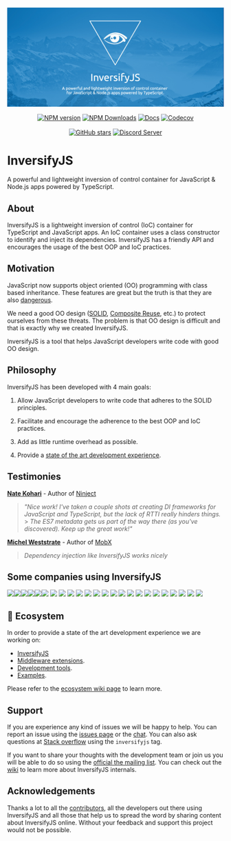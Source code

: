 ![](https://raw.githubusercontent.com/inversify/inversify.github.io/master/img/cover.jpg)

<p align="center">
	<a href="https://www.npmjs.com/package/inversify" target="__blank"><img src="https://img.shields.io/npm/v/inversify?color=0476bc&label=" alt="NPM version"></a>
	<a href="https://www.npmjs.com/package/inversify" target="__blank"><img alt="NPM Downloads" src="https://img.shields.io/npm/dm/inversify?color=3890aa&label="></a>
	<a href="https://github.com/inversify/InversifyJS#-the-inversifyjs-features-and-api" target="__blank"><img src="https://img.shields.io/static/v1?label=&message=docs&color=1e8a7a" alt="Docs"></a>
	<a href="https://codecov.io/gh/inversify/InversifyJS" target="__blank"><img alt="Codecov" src="https://codecov.io/gh/inversify/InversifyJS/branch/master/graph/badge.svg?token=KfAKzuGs01"></a>
	<br>
	<br>
	<a href="https://github.com/inversify/InversifyJS" target="__blank"><img alt="GitHub stars" src="https://img.shields.io/github/stars/inversify/InversifyJS?style=social"></a>
	<!--<a href="https://twitter.com/inversifyjs" target="__blank"><img alt="Twitter" src="https://img.shields.io/twitter/follow/InversifyJS.svg?maxAge=86400&style=social"></a>-->
	<a href="https://discord.gg/jXcMagAPnm" target="__blank"><img alt="Discord Server" src="https://img.shields.io/discord/816766547879657532?style=social&logo=discord"></a>
</p>

# InversifyJS

A powerful and lightweight inversion of control container for JavaScript & Node.js apps powered by TypeScript.

## About

InversifyJS is a lightweight inversion of control (IoC) container for TypeScript and JavaScript apps.
An IoC container uses a class constructor to identify and inject its dependencies.
InversifyJS has a friendly API and encourages the usage of the best OOP and IoC practices.

## Motivation

JavaScript now supports object oriented (OO) programming with class based inheritance. These features are great but the truth is that they are also
[dangerous](https://medium.com/@dan_abramov/how-to-use-classes-and-sleep-at-night-9af8de78ccb4).

We need a good OO design ([SOLID](<https://en.wikipedia.org/wiki/SOLID_(object-oriented_design)>), [Composite Reuse](https://en.wikipedia.org/wiki/Composition_over_inheritance), etc.) to protect ourselves from these threats. The problem is that OO design is difficult and that is exactly why we created InversifyJS.

InversifyJS is a tool that helps JavaScript developers write code with good OO design.

## Philosophy

InversifyJS has been developed with 4 main goals:

1. Allow JavaScript developers to write code that adheres to the SOLID principles.

2. Facilitate and encourage the adherence to the best OOP and IoC practices.

3. Add as little runtime overhead as possible.

4. Provide a [state of the art development experience](https://github.com/inversify/InversifyJS/blob/master/wiki/ecosystem.md).

## Testimonies

**[Nate Kohari](https://twitter.com/nkohari)** - Author of [Ninject](https://github.com/ninject/Ninject)

> _"Nice work! I've taken a couple shots at creating DI frameworks for JavaScript and TypeScript, but the lack of RTTI really hinders things._ > _The ES7 metadata gets us part of the way there (as you've discovered). Keep up the great work!"_

**[Michel Weststrate](https://twitter.com/mweststrate)** - Author of [MobX](https://github.com/mobxjs/mobx)

> _Dependency injection like InversifyJS works nicely_

## Some companies using InversifyJS

[<img src="https://avatars0.githubusercontent.com/u/6154722?s=200&v=4" width="100" />](https://opensource.microsoft.com/)[<img src="https://avatars2.githubusercontent.com/u/69631?s=200&v=4" width="100" />](https://code.facebook.com/projects/1021334114569758/nuclide/)[<img src="https://avatars0.githubusercontent.com/u/2232217?s=200&v=4" width="100" />](https://aws.github.io/aws-amplify/)[<img src="https://avatars0.githubusercontent.com/u/1520648?s=200&v=4" width="100" />](https://www.plainconcepts.com/)[<img src="https://avatars3.githubusercontent.com/u/6962987?s=200&v=4" width="100" />](https://api.slack.com/)[<img src="https://pbs.twimg.com/profile_images/827249559046909954/SyaBPcH8_400x400.jpg" width="100" />](http://acia.aon.com/index.php/home/) [<img src="https://avatars3.githubusercontent.com/u/114767?s=200&v=4" width="100" />](https://www.lonelyplanet.com/) [<img src="https://avatars0.githubusercontent.com/u/25283328?s=200&v=4" width="100" />](https://jincor.com/) [<img src="https://avatars1.githubusercontent.com/u/1957282?s=200&v=4" width="100" />](https://www.web-computing.de/) [<img src="https://avatars1.githubusercontent.com/u/17648048?s=200&v=4" width="100" />](https://dcos.io/) [<img src="https://avatars0.githubusercontent.com/u/16970371?s=200&v=4" width="100" />](https://typefox.io/) [<img src="https://avatars0.githubusercontent.com/u/18010308?s=200&v=4" width="100" />](https://code4.ro/) [<img src="https://user-images.githubusercontent.com/10656223/33888109-fae0852e-df43-11e7-97f6-9db543da0bde.png" width="100">](http://www.baidu.com/) [<img src="https://avatars2.githubusercontent.com/u/8085382?s=200&v=4" width="100" />](https://www.imdada.cn/) [<img src="https://avatars2.githubusercontent.com/u/17041151?s=200&v=4" width="100" />](https://www.ato.gov.au/) [<img src="https://avatars1.githubusercontent.com/u/14963540?s=200&v=4" width="100" />](https://www.kaneoh.com/) [<img src="https://avatars0.githubusercontent.com/u/26021686?s=200&v=4" width="100" />](https://particl.io/) [<img src="https://avatars2.githubusercontent.com/u/24523195?s=200&v=4" width="100" />](https://slackmap.com/) [<img src="https://avatars3.githubusercontent.com/u/16556899?s=200&v=4" width="100" />](https://www.go1.com/) [<img src="https://avatars3.githubusercontent.com/u/23475730?s=200&v=4" width="100" />](http://www.stellwagengroup.com/stellwagen-technology/) [<img src="https://avatars1.githubusercontent.com/u/15262567?s=200&v=4" width="100" />](https://www.edrlab.org/) [<img src="https://avatars1.githubusercontent.com/u/10072104?s=200&v=4" width="100" />](https://www.goodgamestudios.com/) [<img src="https://avatars2.githubusercontent.com/u/13613760?s=200&v=4" width="100" />](https://freshfox.at/) [<img src="https://avatars1.githubusercontent.com/u/864482?s=200&v=4" width="100" />](https://schubergphilis.com/)

## 🧩 Ecosystem

In order to provide a state of the art development experience we are working on:

- [InversifyJS](https://github.com/inversify/InversifyJS/blob/master/apps/inversify)
- [Middleware extensions](https://github.com/inversify/InversifyJS/blob/master/wiki/ecosystem.md#extensions).
- [Development tools](https://github.com/inversify/InversifyJS/blob/master/wiki/ecosystem.md#development-tools).
- [Examples](https://github.com/inversify/InversifyJS/blob/master/wiki/ecosystem.md#examples).

Please refer to the [ecosystem wiki page](https://github.com/inversify/InversifyJS/blob/master/wiki/ecosystem.md) to learn more.

## Support

If you are experience any kind of issues we will be happy to help. You can report an issue using the [issues page](https://github.com/inversify/InversifyJS/issues) or the [chat](https://gitter.im/inversify/InversifyJS). You can also ask questions at [Stack overflow](http://stackoverflow.com/tags/inversifyjs) using the `inversifyjs` tag.

If you want to share your thoughts with the development team or join us you will be able to do so using the [official the mailing list](https://groups.google.com/forum/#!forum/inversifyjs). You can check out the
[wiki](https://github.com/inversify/InversifyJS/blob/master/wiki/readme.md) to learn more about InversifyJS internals.

## Acknowledgements

Thanks a lot to all the [contributors](https://github.com/inversify/InversifyJS/graphs/contributors), all the developers out there using InversifyJS and all those that help us to spread the word by sharing content about InversifyJS online. Without your feedback and support this project would not be possible.
